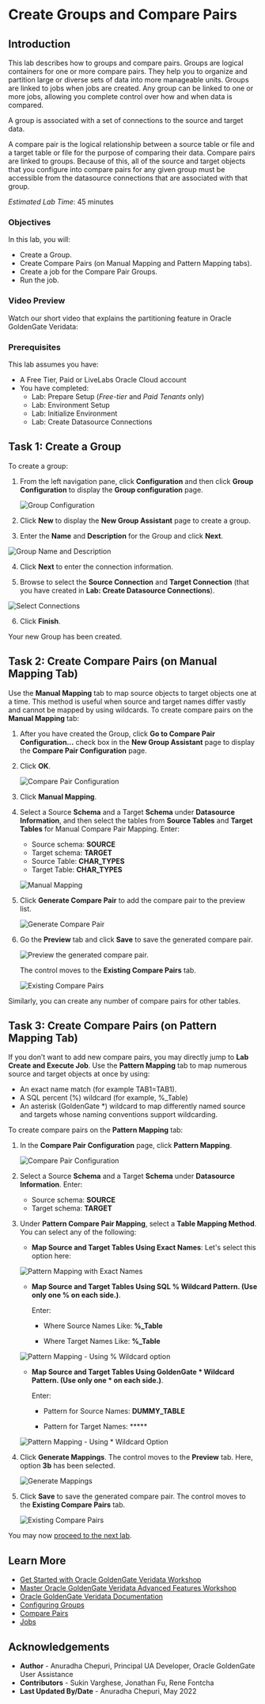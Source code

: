 # Create Groups and Compare Pairs

## Introduction
This lab describes how to groups and compare pairs. Groups are logical containers for one or more compare pairs. They help you to organize and partition large or diverse sets of data into more manageable units. Groups are linked to jobs when jobs are created. Any group can be linked to one or more jobs, allowing you complete control over how and when data is compared.

A group is associated with a set of connections to the source and target data.

A compare pair is the logical relationship between a source table or file and a target table or file for the purpose of comparing their data. Compare pairs are linked to groups. Because of this, all of the source and target objects that you configure into compare pairs for any given group must be accessible from the datasource connections that are associated with that group.

*Estimated Lab Time*: 45 minutes

### Objectives
In this lab, you will:
* Create a Group.
* Create Compare Pairs (on Manual Mapping and Pattern Mapping tabs).
* Create a job for the Compare Pair Groups.
* Run the job.

### Video Preview
Watch our short video that explains the partitioning feature in Oracle GoldenGate Veridata: [](youtube:N28CsAr5kjw)

### Prerequisites
This lab assumes you have:
- A Free Tier, Paid or LiveLabs Oracle Cloud account
- You have completed:
    * Lab: Prepare Setup (*Free-tier* and *Paid Tenants* only)
    * Lab: Environment Setup
    * Lab: Initialize Environment
    * Lab: Create Datasource Connections

## Task 1: Create a Group

To create a group:

1. From the left navigation pane, click **Configuration** and then click **Group Configuration** to display the **Group configuration** page.

    ![Group Configuration](./images/group-configuration.png " ")

2. Click **New** to display the **New Group Assistant** page to create a group.

3. Enter the **Name** and **Description** for the Group and click **Next**.

  ![Group Name and Description](./images/new-group-from-name-description.png " ")

4. Click **Next** to enter the connection information.

5. Browse to select the **Source Connection** and **Target Connection** (that you have created in **Lab: Create Datasource Connections**).

  ![Select Connections](./images/new-group-connection-information.png " ")

6. Click **Finish**.

Your new Group has been created.

## Task 2: Create Compare Pairs (on Manual Mapping Tab)
Use the **Manual Mapping** tab to map source objects to target objects one at a time. This method is useful when source and target names differ vastly and cannot be mapped by using wildcards.
To create compare pairs on the **Manual Mapping** tab:
1. After you have created the Group, click **Go to Compare Pair Configuration...** check box in the **New Group Assistant** page to display the **Compare Pair Configuration** page.

2. Click **OK**.

    ![Compare Pair Configuration](./images/new-group-create-compare-pair-checkbox.png " ")

3. Click **Manual Mapping**.

4. Select a Source **Schema** and a Target **Schema** under **Datasource Information**, and then select the tables from **Source Tables** and **Target Tables** for Manual Compare Pair Mapping. Enter:

    * Source schema: **SOURCE**
    * Target schema: **TARGET**
    * Source Table: **CHAR_TYPES**
    * Target Table: **CHAR_TYPES**

    ![Manual Mapping](./images/compare-pair-manual-mappng-select-tables.png " ")

5. Click **Generate Compare Pair** to add the compare pair to the preview list.

    ![Generate Compare Pair](./images/generate-compare-pair-manual-mappng.png " ")

6. Go the **Preview** tab and click **Save** to save the generated compare pair.

    ![Preview the generated compare pair.](./images/generate-compare-pair-manual-mapping-preview.png " ")

    The control moves to the **Existing Compare Pairs** tab.

    ![Existing Compare Pairs](./images/compare-pair-manual-mapping-generated-saved-existingCPtab.png " ")

Similarly, you can create any number of compare pairs for other tables.

## Task 3: Create Compare Pairs (on Pattern Mapping Tab)
If you don’t want to add new compare pairs, you may directly jump to **Lab Create and Execute Job**. Use the **Pattern Mapping** tab to map numerous source and target objects at once by using:

* An exact name match (for example TAB1=TAB1).
* A SQL percent (%) wildcard (for example, %_Table)
* An asterisk (GoldenGate *) wildcard to map differently named source and targets whose naming conventions support wildcarding.

To create compare pairs on the **Pattern Mapping** tab:
1. In the **Compare Pair Configuration** page, click **Pattern Mapping**.

    ![Compare Pair Configuration](./images/click-pattern-mapping-tab.png " ")

2. Select a Source **Schema** and a Target **Schema** under **Datasource Information**. Enter:

    * Source schema: **SOURCE**
    * Target schema: **TARGET**

3. Under **Pattern Compare Pair Mapping**, select a **Table Mapping Method**. You can select any of the following:

    - **Map Source and Target Tables Using Exact Names**: Let's select this option here:

    ![Pattern Mapping with Exact Names](./images/pattern-mapping-pair-mapping-option-exactnames.png " ")

    - **Map Source and Target Tables Using SQL % Wildcard Pattern. (Use only one % on each side.)**.

        Enter:
        * Where Source Names Like: **%\_Table**

        * Where Target Names Like: **%\_Table**

    ![Pattern Mapping - Using % Wildcard option](./images/pattern-mapping-pair-mapping-option-wildcard-percentage.png " ")

    - **Map Source and Target Tables Using GoldenGate * Wildcard Pattern. (Use only one * on each side.)**.

        Enter:
        * Pattern for Source Names: **DUMMY_TABLE**

        * Pattern for Target Names: *****

    ![Pattern Mapping - Using * Wildcard Option](./images/pattern-mapping-pair-mapping-option-star.png " ")

4. Click **Generate Mappings**. The control moves to the **Preview** tab. Here, option **3b** has been selected.

    ![Generate Mappings](./images/pattern-mapping-pair-mapping-option-starb_has_been_selected.png " ")

5. Click **Save** to save the generated compare pair. The control moves to the **Existing Compare Pairs** tab.

    ![Existing Compare Pairs](./images/pattern-mapping-pair-saved-existing-compare-pairs.png " ")

You may now [proceed to the next lab](#next).

## Learn More
* [Get Started with Oracle GoldenGate Veridata Workshop](https://apexapps.oracle.com/pls/apex/dbpm/r/livelabs/view-workshop?wid=833&clear=180&session=4555570607052)
* [Master Oracle GoldenGate Veridata Advanced Features Workshop](https://apexapps.oracle.com/pls/apex/dbpm/r/livelabs/view-workshop?wid=913&clear=180&session=4555570607052)
* [Oracle GoldenGate Veridata Documentation](https://docs.oracle.com/en/middleware/goldengate/veridata/12.2.1.4/index.html)
* [Configuring Groups](https://docs.oracle.com/en/middleware/goldengate/veridata/12.2.1.4/gvdug/configure-workflow-objects.html#GUID-70B42ABB-EA8E-4ADF-8414-7EA1752CA7E6)
* [Compare Pairs](https://docs.oracle.com/en/middleware/goldengate/veridata/12.2.1.4/gvdug/configure-workflow-objects.html#GUID-055CE119-0307-4826-98C7-A51F53E28763)
* [Jobs](https://docs.oracle.com/en/middleware/goldengate/veridata/12.2.1.4/gvdug/working-jobs.html#GUID-EE434517-18EB-4827-A05F-D420D9E5B0DD)


## Acknowledgements
* **Author** - Anuradha Chepuri, Principal UA Developer, Oracle GoldenGate User Assistance
* **Contributors** -  Sukin Varghese, Jonathan Fu, Rene Fontcha
* **Last Updated By/Date** - Anuradha Chepuri, May 2022
